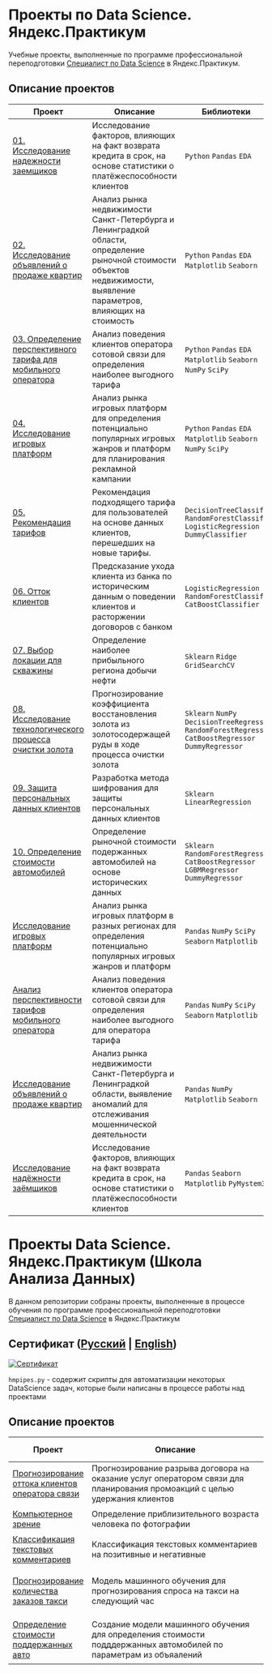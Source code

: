 # Проекты по Data Science. Яндекс.Практикум
Учебные проекты, выполненные по программе профессиональной переподготовки [Специалист по Data Science](https://practicum.yandex.ru/data-scientist/) в Яндекс.Практикум.

## Описание проектов

| Проект | Описание | Библиотеки &nbsp; &nbsp; | Навыки &nbsp; &nbsp; |
|---|---|---|---|
| [01. Исследование надежности заемщиков](01.%20Исследование%20надежности%20заемщиков) | Исследование факторов, влияющих на факт возврата кредита в срок, на основе статистики о платёжеспособности клиентов | `Python` `Pandas` `EDA`  | `Data Analysis`<br>`Финансовый анализ` |
| [02. Исследование объявлений о продаже квартир](02.%20Исследование%20объявлений%20о%20продаже%20квартир) | Анализ рынка недвижимости Санкт-Петербурга и Ленинградкой области, определение рыночной стоимости объектов недвижимости, выявление параметров, влияющих на стоимость | `Python` `Pandas` `EDA` `Matplotlib` `Seaborn` | `Data Analysis`<br>`Маркетинг анализ` |
| [03. Определение перспективного тарифа для мобильного оператора](03.%20Определение%20перспективного%20тарифа%20для%20мобильного%20оператора) | Анализ поведения клиентов оператора сотовой связи для определения наиболее выгодного тарифа | `Python` `Pandas` `EDA` `Matplotlib` `Seaborn` `NumPy` `SciPy` | `Data Analysis`<br>`Маркетинг анализ` |
| [04. Исследование игровых платформ](04.%20Исследование%20игровых%20платформ) | Анализ рынка игровых платформ для определения потенциально популярных игровых жанров и платформ для планирования рекламной кампании | `Python` `Pandas` `EDA` `Matplotlib` `Seaborn` `NumPy` `SciPy` | `Статистика`<br>`Статистические гипотезы`<br>`Data Analysis`<br>`Маркетинг анализ` |
| [05. Рекомендация тарифов](05.%20Рекомендация%20тарифов) | Рекомендация подходящего тарифа для пользователей на основе данных клиентов, перешедших на новые тарифы. | `DecisionTreeClassifier` `RandomForestClassifier` `LogisticRegression` `DummyClassifier` | `ML`<br>`Классификация` |
| [06. Отток клиентов](06.%20Отток%20клиентов) | Предсказание ухода клиента из банка по историческим данным о поведении клиентов и расторжении договоров с банком | `LogisticRegression` `RandomForestClassifier` `CatBoostClassifier` | `ML`<br>`Классификация` |
| [07. Выбор локации для скважины](07.%20Выбор%20локации%20для%20скважины) | Определение наиболее прибыльного региона добычи нефти | `Sklearn` `Ridge` `GridSearchCV` | `ML`<br>`Регрессия` `Bootstrap` |
| [08. Исследование технологического процесса очистки золота](08.%20Исследование%20технологического%20процесса%20очистки%20золота) | Прогнозирование коэффициента восстановления золота из золотосодержащей руды в ходе процесса очистки золота | `Sklearn` `NumPy` `DecisionTreeRegressor` `RandomForestRegressor` `CatBoostRegressor` `DummyRegressor` | `ML` `Регрессия` |
| [09. Защита персональных данных клиентов](09.%20Защита%20персональных%20данных%20клиентов) | Разработка метода шифрования для защиты персональных данных клиентов | `Sklearn` `LinearRegression` | `ML`<br>`Линейная алгебра` |
| [10. Определение стоимости автомобилей](10.%20Определение%20стоимости%20автомобилей) |Определение рыночной стоимости подержанных автомобилей на основе исторических данных | `Sklearn` `RandomForestRegressor` `CatBoostRegressor` `LGBMRegressor` `DummyRegressor` | `ML`<br>`Регрессия` |
| [Исследование игровых платформ](04%20Исследование%20игровых%20платформ) | Анализ рынка игровых платформ в разных регионах для определения потенциально популярных игровых жанров и платформ | `Pandas` `NumPy` `SciPy` `Seaborn` `Matplotlib` | `Data Analysis`<br>`A/B testing`|
| [Анализ перспективности тарифов мобильного оператора](03%20Анализ%20перспективности%20тарифов%20мобильного%20оператора) | Анализ поведения клиентов оператора сотовой связи для определения наиболее выгодного для оператора тарифа | `Pandas` `NumPy` `SciPy` `Seaborn` `Matplotlib` | `Data Analysis`<br>`A/B testing` |
| [Исследование объявлений о продаже квартир](02%20Исследование%20объявлений%20о%20продаже%20квартир) | Анализ рынка недвижимости Санкт-Петербурга и Ленинградкой области, выявление аномалий для отслеживания мошеннической деятельности | `Pandas` `NumPy` `Matplotlib` `Seaborn` | `Data Analysis`<br>`Маркетинг_анализ` |
| [Исследование надёжности заёмщиков](01%20Исследование%20надёжности%20заёмщиков) | Исследование факторов, влияющих на факт возврата кредита в срок, на основе статистики о платёжеспособности клиентов | `Pandas` `Seaborn` `Matplotlib` `PyMystem3` | `Data Analysis`<br>`Финансовый_анализ` |

# Проекты Data Science. Яндекс.Практикум (Школа Анализа Данных)

В данном репозитории собраны проекты, выполненные в процессе обучения по программе профессиональной переподготовки [Специалист по Data Science](https://practicum.yandex.ru/data-scientist/) в Яндекс.Практикум

## Сертификат ([Русский](sertificate/Алёшин_Максим_Сергеевич_20222DS00349.pdf) | [English](sertificate/Maxim_Aleshin_20222DS00349.pdf))
[![Сертификат](sertificate/cover.png)](sertificate/Алёшин_Максим_Сергеевич_20222DS00349.pdf)

`hmpipes.py` - содержит скрипты для автоматизации некоторых DataScience задач, которые были написаны в процессе работы над проектами
## Описание проектов

| Проект | Описание | Библиотеки &nbsp; &nbsp; | Навыки &nbsp; &nbsp; |
|---|---|---|---|
| [Прогнозирование оттока клиентов оператора связи](14%20Прогнозирование%20оттока%20клиентов%20оператора%20связи) | Прогнозирование разрыва договора на оказание услуг оператором связи для планирования промоакций с целью удержания клиентов | `LightGBM` `NumPy` `CatBoost` `Pandas` `Sklearn` `Seaborn` `Matplotlib` | `ML`<br>`Data Analysis` |
| [Компьютерное зрение](13%20Компьютерное%20зрение) | Определение приблизительного возраста человека по фотографии | `Keras` `NumPy` `PIL` `Matplotlib` | `ML`<br>`Computer Vision` |
| [Классификация текстовых комментариев](12%20Классификация%20текстовых%20комментариев) | Классификация текстовых комментариев на позитивные и негативные | `LightGBM` `Pandas` `Sklearn` `Seaborn` `NLTK` `Matplotlib` | `ML`<br>`NLP` `tf-idf` |
| [Прогнозирование количества заказов такси](11%20Прогнозирование%20количества%20заказов%20такси) | Модель машинного обучения для прогнозирования спроса на такси на следующий час | `CatBoost` `NumPy` `LightGBM` `Pandas` `Sklearn` `Seaborn` `Statsmodels` `Matplotlib` | `ML`<br>`Time Series` |
| [Определение стоимости поддержанных авто](10%20Определение%20стоимости%20поддержанных%20авто) | Создание модели машинного обучения для определения стоимости подддержанных автомобилей по параметрам из объяалений | `LightGBM` `CatBoost` `Pandas` `Sklearn` `Seaborn` `Matplotlib` `pandas_profiling` | `ML`<br>`Регрессия` |



